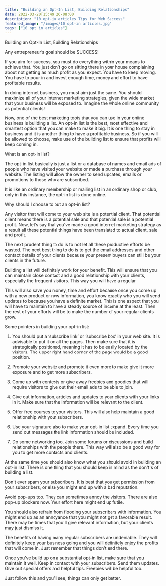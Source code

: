 ```yaml
---
title: "Building an Opt-In List, Building Relationships"
date: 2022-03-20T15:49:26-08:00
description: "10 opt-in articles Tips for Web Success"
featured_image: "/images/10 opt-in articles.jpg"
tags: ["10 opt in articles"]
---
```


Building an Opt-In List, Building Relationships


Any entrepreneur’s goal should be SUCCESS! 

If you aim for success, you must do everything within your means to achieve that. You just don’t go on sitting there in your house complaining about not getting as much profit as you expect. You have to keep moving. You have to pour in and invest enough time, money and effort to have profitable results.

In doing internet business, you must aim just the same. You should maximize all of your internet marketing strategies, given the wide market that your business will be exposed to. Imagine the whole online community as potential clients! 

Now, one of the best marketing tools that you can use in your online business is building a list. An opt-in list is the best, most effective and smartest option that you can make to make it big. It is one thing to stay in business and it is another thing to have a profitable business. So if you will be allowed to choose, make use of the building list to ensure that profits will keep coming in.

What is an opt-in list?

The opt-in list basically is just a list or a database of names and email ads of people who have visited your website or made a purchase through your website. The listing will allow the owner to send updates, emails or promotions to those who are subscribed.

It is like an ordinary membership or mailing list in an ordinary shop or club, only in this instance, the opt-in list is done online. 

Why should I choose to put an opt-in list?

Any visitor that will come to your web site is a potential client. That potential client means there is a potential sale and that potential sale is a potential profit. Now, let’s say that you’ve made a good internet marketing strategy as a result all these potential things have been translated to actual client, sale and profit. 

The next prudent thing to do is to not let all these productive efforts be wasted. The next best thing to do is to get the email addresses and other contact details of your clients because your present buyers can still be your clients in the future. 

Building a list will definitely work for your benefit. This will ensure that you can maintain close contact and a good relationship with your clients, especially the frequent visitors. This way you will have a regular 

This will also save you money, time and effort because once you come up with a new product or new information, you know exactly who you will send updates to because you have a definite market. This is one aspect that you will have to maintain to have a steady source of income at the least. Then the rest of your efforts will be to make the number of your regular clients grow.

Some pointers in building your opt-in list:
1.	You should put a ‘subscribe link’ or ‘subscribe box’ in your web site. It is advisable to put it on all the pages. Then make sure that it is strategically positioned, meaning it has to be easily located by the visitors. The upper right hand corner of the page would be a good position.

2.	Promote your website and promote it even more to make give it more exposure and to get more subscribers.

3.	Come up with contests or give away freebies and goodies that will require visitors to give out their email ads to be able to join.

4.	Give out information, articles and updates to your clients with your links in it. Make sure that the information will be relevant to the client.

5.	Offer free courses to your visitors. This will also help maintain a good relationship with your subscribers.

6.	Use your signature also to make your opt-in list expand. Every time you send out messages the link information should be included. 

7.	Do some networking too. Join some forums or discussions and build relationships with the people there. This way will also be a good way for you to get more contacts and clients.

At the same time you should also know what you should avoid in building an opt-in list. There is one thing that you should keep in mind as the don't's of building a list. 

Don't ever spam your subscribers. It is best that you get permission from your subscribers, or else you might end up with a bad reputation. 

Avoid pop-ups too. They can sometimes annoy the visitors. There are also pop-up blockers now. Your effort here might end up futile.

You should also refrain from flooding your subscribers with information. You might end up as an annoyance that you might not get a favorable result. There may be times that you'll give relevant information, but your clients may just dismiss it.

The benefits of having many regular subscribers are undeniable. They will definitely keep your business going and you will definitely enjoy the profits that will come in. Just remember that things don’t end there. 

Once you’ve build up on a substantial opt-in list, make sure that you maintain it well. Keep in contact with your subscribers. Send them updates. Give out special offers and helpful tips. Freebies will be helpful too.

Just follow this and you’ll see, things can only get better.
